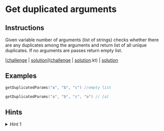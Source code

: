 # Get duplicated arguments

## Instructions

Given variable number of arguments (list of strings) checks whether there are any duplicates among the arguments and
return list of all unique duplicates. If no arguments are passes return empty list.

[[challenge](challenge) | [solution](solution.kt)]([challenge](challenge) | [solution](solution.kt).kt) | [solution](solution.kt)

## Examples

```kotlin
getDuplicatedParams("a", "b", "c") //empty list

getDuplicatedParams("a", "b", "c", "a") // [a]
```

## Hints

<details>
<summary>Hint 1</summary>
Use frequency counter or multiple pointers pattern.
</details>
